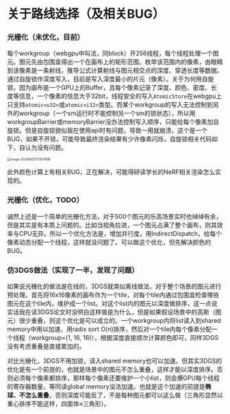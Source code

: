 # 关于路线选择（及相关BUG）

### 光栅化（未优化，目前）

每个workgroup（webgpu中叫法，同block）开256线程，每个线程处理一个图元。图元先由包围盒得出一个在画布上的矩形范围，枚举该范围内的像素，由眼睛到该像素是一条射线，推导公式计算射线与图元相交点的深度、穿透长度等数据。通过自旋锁作深度写入，目前是写入深度最小的片元（像素）。关于为何用自旋锁，因为画布是一个GPU上的Buffer，且每个像素记录了深度、颜色、密度、长度等信息，一个像素的信息大于32bit，线程安全的写入`AtomicStore`在webgpu上只支持`atomic<u32>`或`atomic<i32>`类型。而某个workgroup的写入无法控制到另外的workgroup（一个sm运行时不能控制另一个sm的锁状态），所以用workgroupBarrier或memoryBarrier没办法控制写入顺序，只能给每个像素加自旋锁。但是自旋锁貌似我在使用api时有问题，导致一用就崩溃，这个是一个BUG，如果不开锁，可能导致最终渲染结果有少许像素闪烁，自旋锁相关代码如下，自认为没有问题。

<img src="C:\Users\shy13\AppData\Roaming\Typora\typora-user-images\image-20240925171307906.png" alt="image-20240925171307906" style="zoom: 50%;" />

此外颜色计算上有相关BUG，正在解决，可能得研读学长的NeRF相关渲染怎么实现的。

### 光栅化（优化，TODO）

诚然上述是一个简单的光栅化方法，对于500个图元的乐高场景实时也绰绰有余，但是其实是有本质上问题的。比如当视角拉进，一个图元占满了整个画布，则其效率与CPU无异。所以一个优化方法是，增加并行度，用IndirectDispatch，给每个像素动态分配一个线程，这样就没问题了。可以做这个优化，但先解决颜色的BUG。

### 仿3DGS做法（实现了一半，发现了问题）

如果说光栅化的做法是在线的，3DGS就类似离线做法，对于整个场景的图元进行预处理。首先将16x16像素的画布作为一个tile，对每个tile内通过包围盒检查哪些图元在这个tile内，维护成一个list。对这个list内的图元以深度做排序，这一点说实话我在读3DGS论文时没明白这样做是为什么，但是如果假设场景中的高斯（图元）很少重叠，则这个优化是可以成立的。一个workgroup内将list读入到shared memory中用以加速，用radix sort O(n)排序，然后对一个tile内每个像素分配一个线程（workgroup=(1, 16, 16)），根据深度直接顺次计算颜色即可，同样3DGS没有考虑重叠是直接累加的。

对比光栅化，3DGS不用加锁，读入shared memory也可以加速。但其实3DGS的优化是有一个前提的，也就是场景中的图元不怎么重叠，这样才能以深度排序。否则必须每个像素都排序，那样每个像素还要维护一个小list，则会爆GPU每个线程的寄存器数量，等同读global memory没法加速。也就是这个加速的前提是**椭球、不怎么重叠**，否则深度可能反了，不是每种图元都可以这么做（三角形显然以重心排序不能这样，四面体≈三角形）。